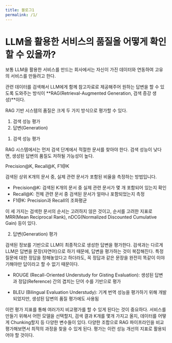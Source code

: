 ```yaml
---
title: 블로그1
permalink: /1/
---
```


# LLM을 활용한 서비스의 품질을 어떻게 확인할 수 있을까?
보통 LLM을 활용한 서비스를 만드는 회사에서는 자신이 가진 데이터와 연동하여 고유의 서비스를 만들려고 한다. 

관련 데이터를 검색해서 LLM에게 함께 참고자료로 제공해주어 원하는 답변을 할 수 있도록 도와주는 방식이 **RAG(Retrieval-Augmented Generation, 검색 증강 생성)**이다. 

RAG 기반 시스템의 품질은 크게 두 가지 방식으로 평가할 수 있다. 

1) 검색 성능 평가 
2) 답변(Generation)


1. 검색 성능 평가

RAG 시스템에서는 먼저 검색 단계에서 적절한 문서를 찾아야 한다. 검색 성능이 낮다면, 생성된 답변의 품질도 저하될 가능성이 높다. 

Precision@K, Recall@K, F1@K

검색된 상위 K개의 문서 중, 실제 관련 문서가 포함된 비율을 측정하는 방법입니다.

- Precision@K: 검색된 K개의 문서 중 실제 관련 문서가 몇 개 포함되어 있는지 확인
- Recall@K: 전체 관련 문서 중 검색된 문서가 얼마나 포함되었는지 측정
- F1@K: Precision과 Recall의 조화평균

이 세 가지는 검색한 문서의 순서는 고려하지 않은 것이고, 순서를 고려한 지표로 
MRR(Mean Reciprocal Rank), nDCG(Normalized Discounted Cumulative Gain) 등이 있다.


2. 답변(Generation) 평가

검색된 정보를 기반으로 LLM이 최종적으로 생성한 답변을 평가한다. 검색과는 다르게 LLM은 답변을 문장(자연어)으로 하기 때문에, 답변을 평가하는 것이 복잡해진다.
특정 질문에 대한 정답을 정해놓았다고 하더라도, 꼭 정답과 같은 문장을 완전히 똑같이 이야기해야만 답이라고 할 수 없기 때문이다. 

- ROUGE (Recall-Oriented Understudy for Gisting Evaluation):
  생성된 답변과 정답(Reference) 간의 겹치는 단어 수를 기반으로 평가

- BLEU (Bilingual Evaluation Understudy):
  기계 번역 성능을 평가하기 위해 개발되었지만, 생성된 답변의 품질 평가에도 사용됨

이런 평가 지표를 통해 여러가지 비교평가를 할 수 있게 된다는 것이 중요하다. 
서비스를 만들기 위해서 어떤 모델을 선택할지, 검색 결과 K개를 몇개 가지고 올지, 데이터를 어떻게 Chunking할지 등 다양한 변수들이 있다. 
다양한 조합으로 RAG 파이프라인을 비교 평가해보면서 최적의 과정을 찾을 수 있게 된다. 평가는 이런 성능 개선의 지표로 활용되어야 할 것이다. 

